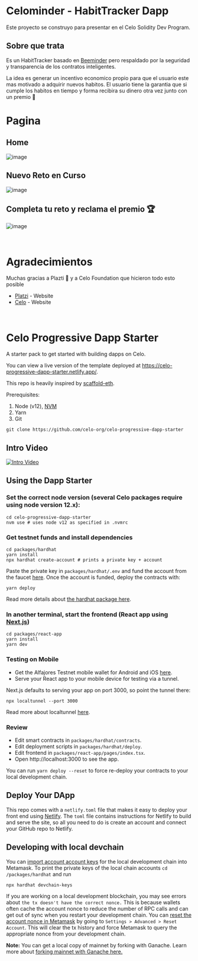 # Celominder - HabitTracker Dapp

Este proyecto se construyo para presentar en el Celo Solidity Dev Program.

## Sobre que trata

Es un HabitTracker basado en [Beeminder](https://www.beeminder.com/) pero respaldado por la seguridad y transparencia de los contratos inteligentes.

La idea es generar un incentivo economico propio para que el usuario este mas motivado a adquirir nuevos habitos. El usuario tiene la garantia que si cumple los habitos en tiempo y forma recibira su dinero otra vez junto con un premio 🎁


# Pagina

## Home
![image](https://user-images.githubusercontent.com/85038226/173673659-d98ef6c0-3c11-4bf1-ab7e-a34a5682fed2.png)

## Nuevo Reto en Curso
![image](https://user-images.githubusercontent.com/85038226/173674133-7d86d989-ef84-4d72-9c5d-27e7841ec66f.png)

## Completa tu reto y reclama el premio 🏆
![image](https://user-images.githubusercontent.com/85038226/173674700-d95bab45-a0e5-4663-89fb-4c2e18e46fdd.png)

<br>

# Agradecimientos

Muchas gracias a Plazti 💚 y a Celo Foundation que hicieron todo esto posible

- [Platzi](https://platzi.com/) - Website
- [Celo](https://celo.org/) - Website

<br>

# Celo Progressive Dapp Starter

A starter pack to get started with building dapps on Celo.

You can view a live version of the template deployed at https://celo-progressive-dapp-starter.netlify.app/.

This repo is heavily inspired by [scaffold-eth](https://github.com/scaffold-eth/scaffold-eth).

Prerequisites:

1. Node (v12), [NVM](https://github.com/nvm-sh/nvm)
2. Yarn
3. Git

```shell
git clone https://github.com/celo-org/celo-progressive-dapp-starter
```

## Intro Video

[![Intro Video](https://img.youtube.com/vi/MQg2sta0lr8/0.jpg)](https://youtu.be/MQg2sta0lr8)

## Using the Dapp Starter

### Set the correct node version (several Celo packages require using node version 12.x):

```shell
cd celo-progressive-dapp-starter
nvm use # uses node v12 as specified in .nvmrc
```

### Get testnet funds and install dependencies

```shell
cd packages/hardhat
yarn install
npx hardhat create-account # prints a private key + account
```

Paste the private key in `packages/hardhat/.env` and fund the account from the faucet [here](https://celo.org/developers/faucet). Once the account is funded, deploy the contracts with:

```shell
yarn deploy
```

Read more details about [the hardhat package here](packages/hardhat/README.md).

### In another terminal, start the frontend (React app using [Next.js](https://nextjs.org/))

```shell
cd packages/react-app
yarn install
yarn dev
```

### Testing on Mobile

- Get the Alfajores Testnet mobile wallet for Android and iOS [here](https://celo.org/developers/wallet).
- Serve your React app to your mobile device for testing via a tunnel.

Next.js defaults to serving your app on port 3000, so point the tunnel there:

```shell
npx localtunnel --port 3000
```

Read more about localtunnel [here](https://www.npmjs.com/package/localtunnel).

### Review

- Edit smart contracts in `packages/hardhat/contracts`.
- Edit deployment scripts in `packages/hardhat/deploy`.
- Edit frontend in `packages/react-app/pages/index.tsx`.
- Open http://localhost:3000 to see the app.

You can run `yarn deploy --reset` to force re-deploy your contracts to your local development chain.

## Deploy Your DApp

This repo comes with a `netlify.toml` file that makes it easy to deploy your front end using [Netlify](https://www.netlify.com/). The `toml` file contains instructions for Netlify to build and serve the site, so all you need to do is create an account and connect your GitHub repo to Netlify.

## Developing with local devchain

You can [import account account keys](https://metamask.zendesk.com/hc/en-us/articles/360015489331-How-to-import-an-Account) for the local development chain into Metamask. To print the private keys of the local chain accounts `cd /packages/hardhat` and run

```shell
npx hardhat devchain-keys
```

If you are working on a local development blockchain, you may see errors about `the tx doesn't have the correct nonce.` This is because wallets often cache the account nonce to reduce the number of RPC calls and can get out of sync when you restart your development chain. You can [reset the account nonce in Metamask](https://metamask.zendesk.com/hc/en-us/articles/360015488891-How-to-reset-your-account) by going to `Settings > Advanced > Reset Account`. This will clear the tx history and force Metamask to query the appropriate nonce from your development chain.

**Note:** You can get a local copy of mainnet by forking with Ganache. Learn more about [forking mainnet with Ganache here.](https://trufflesuite.com/blog/introducing-ganache-7/index.html#1-zero-config-mainnet-forking)
